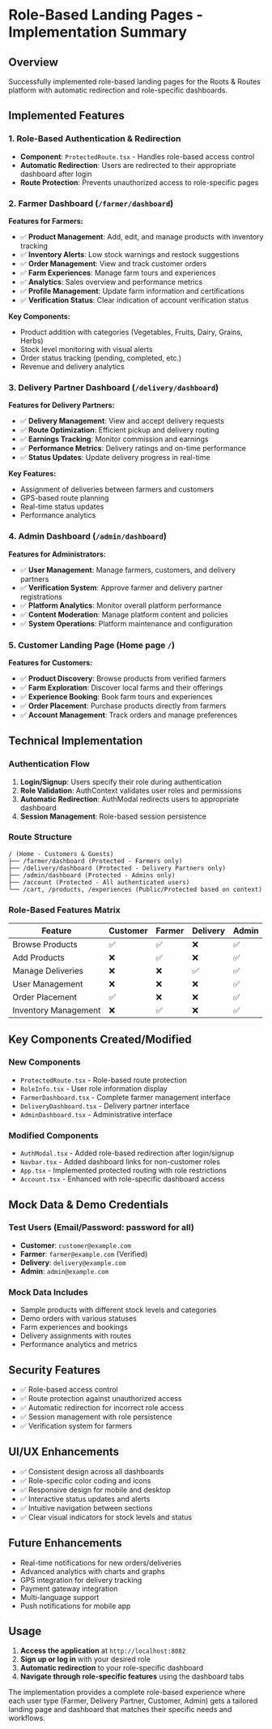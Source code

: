# Role-Based Landing Pages - Implementation Summary

## Overview
Successfully implemented role-based landing pages for the Roots & Routes platform with automatic redirection and role-specific dashboards.

## Implemented Features

### 1. **Role-Based Authentication & Redirection**
- **Component**: `ProtectedRoute.tsx` - Handles role-based access control
- **Automatic Redirection**: Users are redirected to their appropriate dashboard after login
- **Route Protection**: Prevents unauthorized access to role-specific pages

### 2. **Farmer Dashboard** (`/farmer/dashboard`)
**Features for Farmers:**
- ✅ **Product Management**: Add, edit, and manage products with inventory tracking
- ✅ **Inventory Alerts**: Low stock warnings and restock suggestions
- ✅ **Order Management**: View and track customer orders
- ✅ **Farm Experiences**: Manage farm tours and experiences
- ✅ **Analytics**: Sales overview and performance metrics
- ✅ **Profile Management**: Update farm information and certifications
- ✅ **Verification Status**: Clear indication of account verification status

**Key Components:**
- Product addition with categories (Vegetables, Fruits, Dairy, Grains, Herbs)
- Stock level monitoring with visual alerts
- Order status tracking (pending, completed, etc.)
- Revenue and delivery analytics

### 3. **Delivery Partner Dashboard** (`/delivery/dashboard`)
**Features for Delivery Partners:**
- ✅ **Delivery Management**: View and accept delivery requests
- ✅ **Route Optimization**: Efficient pickup and delivery routing
- ✅ **Earnings Tracking**: Monitor commission and earnings
- ✅ **Performance Metrics**: Delivery ratings and on-time performance
- ✅ **Status Updates**: Update delivery progress in real-time

**Key Features:**
- Assignment of deliveries between farmers and customers
- GPS-based route planning
- Real-time status updates
- Performance analytics

### 4. **Admin Dashboard** (`/admin/dashboard`)
**Features for Administrators:**
- ✅ **User Management**: Manage farmers, customers, and delivery partners
- ✅ **Verification System**: Approve farmer and delivery partner registrations
- ✅ **Platform Analytics**: Monitor overall platform performance
- ✅ **Content Moderation**: Manage platform content and policies
- ✅ **System Operations**: Platform maintenance and configuration

### 5. **Customer Landing Page** (Home page `/`)
**Features for Customers:**
- ✅ **Product Discovery**: Browse products from verified farmers
- ✅ **Farm Exploration**: Discover local farms and their offerings
- ✅ **Experience Booking**: Book farm tours and experiences
- ✅ **Order Placement**: Purchase products directly from farmers
- ✅ **Account Management**: Track orders and manage preferences

## Technical Implementation

### Authentication Flow
1. **Login/Signup**: Users specify their role during authentication
2. **Role Validation**: AuthContext validates user roles and permissions
3. **Automatic Redirection**: AuthModal redirects users to appropriate dashboard
4. **Session Management**: Role-based session persistence

### Route Structure
```
/ (Home - Customers & Guests)
├── /farmer/dashboard (Protected - Farmers only)
├── /delivery/dashboard (Protected - Delivery Partners only)
├── /admin/dashboard (Protected - Admins only)
├── /account (Protected - All authenticated users)
└── /cart, /products, /experiences (Public/Protected based on context)
```

### Role-Based Features Matrix
| Feature | Customer | Farmer | Delivery | Admin |
|---------|----------|--------|----------|-------|
| Browse Products | ✅ | ✅ | ❌ | ✅ |
| Add Products | ❌ | ✅ | ❌ | ✅ |
| Manage Deliveries | ❌ | ❌ | ✅ | ✅ |
| User Management | ❌ | ❌ | ❌ | ✅ |
| Order Placement | ✅ | ❌ | ❌ | ✅ |
| Inventory Management | ❌ | ✅ | ❌ | ✅ |

## Key Components Created/Modified

### New Components
- `ProtectedRoute.tsx` - Role-based route protection
- `RoleInfo.tsx` - User role information display
- `FarmerDashboard.tsx` - Complete farmer management interface
- `DeliveryDashboard.tsx` - Delivery partner interface  
- `AdminDashboard.tsx` - Administrative interface

### Modified Components
- `AuthModal.tsx` - Added role-based redirection after login/signup
- `Navbar.tsx` - Added dashboard links for non-customer roles
- `App.tsx` - Implemented protected routing with role restrictions
- `Account.tsx` - Enhanced with role-specific dashboard access

## Mock Data & Demo Credentials

### Test Users (Email/Password: password for all)
- **Customer**: `customer@example.com`
- **Farmer**: `farmer@example.com` (Verified)
- **Delivery**: `delivery@example.com`
- **Admin**: `admin@example.com`

### Mock Data Includes
- Sample products with different stock levels and categories
- Demo orders with various statuses
- Farm experiences and bookings
- Delivery assignments with routes
- Performance analytics and metrics

## Security Features
- ✅ Role-based access control
- ✅ Route protection against unauthorized access
- ✅ Automatic redirection for incorrect role access
- ✅ Session management with role persistence
- ✅ Verification system for farmers

## UI/UX Enhancements
- ✅ Consistent design across all dashboards
- ✅ Role-specific color coding and icons
- ✅ Responsive design for mobile and desktop
- ✅ Interactive status updates and alerts
- ✅ Intuitive navigation between sections
- ✅ Clear visual indicators for stock levels and status

## Future Enhancements
- Real-time notifications for new orders/deliveries
- Advanced analytics with charts and graphs
- GPS integration for delivery tracking
- Payment gateway integration
- Multi-language support
- Push notifications for mobile app

## Usage
1. **Access the application** at `http://localhost:8082`
2. **Sign up or log in** with your desired role
3. **Automatic redirection** to your role-specific dashboard
4. **Navigate through role-specific features** using the dashboard tabs

The implementation provides a complete role-based experience where each user type (Farmer, Delivery Partner, Customer, Admin) gets a tailored landing page and dashboard that matches their specific needs and workflows.
